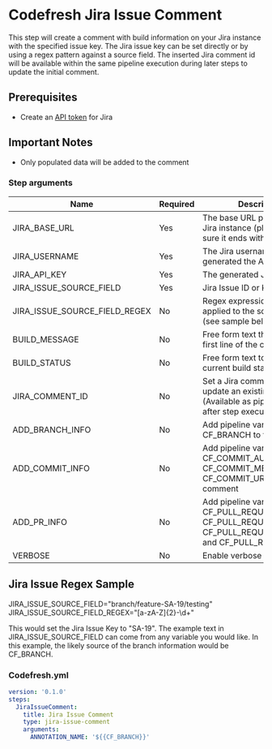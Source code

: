 # Codefresh Jira Issue Comment

This step will create a comment with build information on your Jira instance with the specified issue key. The Jira issue key can be set directly or by using a regex pattern against a source field. The inserted Jira comment id will be available within the same pipeline execution during later steps to update the initial comment.

## Prerequisites

- Create an [API token](https://confluence.atlassian.com/cloud/api-tokens-938839638.html) for Jira

## Important Notes
- Only populated data will be added to the comment

### Step arguments

Name|Required|Description
---|---|---
JIRA_BASE_URL | Yes | The base URL path to your Jira instance (please make sure it ends with /)
JIRA_USERNAME | Yes | The Jira username that you generated the API key with
JIRA_API_KEY | Yes | The generated Jira API Key
JIRA_ISSUE_SOURCE_FIELD | Yes | Jira Issue ID or Key
JIRA_ISSUE_SOURCE_FIELD_REGEX | No | Regex expression that will applied to the source field (see sample below)
BUILD_MESSAGE | No | Free form text that will be the first line of the comment
BUILD_STATUS | No | Free form text to display the current build status
JIRA_COMMENT_ID | No | Set a Jira comment ID to update an existing comment (Available as pipeline variable after step execution)
ADD_BRANCH_INFO | No | Add pipeline variable CF_BRANCH to the comment
ADD_COMMIT_INFO | No | Add pipeline variables CF_COMMIT_AUTHOR, CF_COMMIT_MESSAGE, and CF_COMMIT_URL to the comment
ADD_PR_INFO | No | Add pipeline variables CF_PULL_REQUEST_ACTION, CF_PULL_REQUEST_TARGET, CF_PULL_REQUEST_NUMBER, and CF_PULL_REQUEST_ID
VERBOSE | No | Enable verbose logging

## Jira Issue Regex Sample

JIRA_ISSUE_SOURCE_FIELD="branch/feature-SA-19/testing"
JIRA_ISSUE_SOURCE_FIELD_REGEX="[a-zA-Z]{2}-\d+"

This would set the Jira Issue Key to "SA-19". The example text in JIRA_ISSUE_SOURCE_FIELD can come from any variable you would like. In this example, the likely source of the branch information would be CF_BRANCH.

### Codefresh.yml

```yaml
version: '0.1.0'
steps:
  JiraIssueComment:
    title: Jira Issue Comment
    type: jira-issue-comment
    arguments:
      ANNOTATION_NAME: '${{CF_BRANCH}}'
```